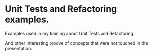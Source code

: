 # Unit Tests and Refactoring examples.

Examples used in my training about Unit Tests and Refactoring.

And other interesting proove of concepts that were not touched in the presentation.
